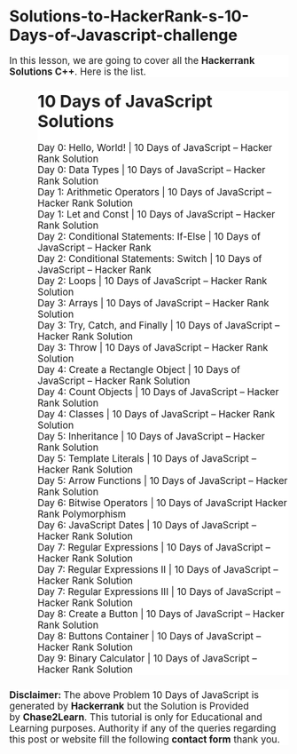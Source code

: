 # Solutions-to-HackerRank-s-10-Days-of-Javascript-challenge
<p style="background-color: white; border: 0px; box-sizing: inherit; color: #212121; font-family: -apple-system, system-ui, &quot;system-ui&quot;, &quot;Segoe UI&quot;, Helvetica, Arial, sans-serif, &quot;Apple Color Emoji&quot;, &quot;Segoe UI Emoji&quot;, &quot;Segoe UI Symbol&quot;; font-size: 17px; margin: 0px 0px 1.5em; padding: 0px;">In this lesson, we are going to cover all the&nbsp;<span style="box-sizing: inherit; font-weight: 700;">Hackerrank Solutions C++</span>. Here is the list.</p><ol class="rectangle-list" style="background-color: white; border: 0px; box-sizing: border-box; color: #212121; font-family: -apple-system, system-ui, &quot;system-ui&quot;, &quot;Segoe UI&quot;, Helvetica, Arial, sans-serif, &quot;Apple Color Emoji&quot;, &quot;Segoe UI Emoji&quot;, &quot;Segoe UI Symbol&quot;; font-size: 17px; list-style: none; margin: 0px 0px 1.5em 3em; padding: 0px;"><li style="border: 0px; box-sizing: inherit; margin: 0px; padding: 0px;"><h2 style="border: 0px; box-sizing: inherit; color: var(--contrast-2); font-family: inherit; font-size: 30px; font-style: inherit; line-height: 1.2em; margin: 0px 0px 20px; padding: 0px;"><span style="box-sizing: inherit;">10 Days of JavaScript Solutions</span></h2></li><li style="border: 0px; box-sizing: inherit; margin: 0px; padding: 0px;"><a href="https://chase2learn.com/day-0-hello-world-10-days-of-javascript-hacker-rank-solution/" style="box-sizing: inherit; text-decoration-line: none; transition: color 0.1s ease-in-out 0s, background-color 0.1s ease-in-out 0s;">Day 0: Hello, World! | 10 Days of JavaScript – Hacker Rank Solution</a></li><li style="border: 0px; box-sizing: inherit; margin: 0px; padding: 0px;"><a href="https://chase2learn.com/day-0-data-types-10-days-of-javascript-hacker-rank-solution/" style="box-sizing: inherit; text-decoration-line: none; transition: color 0.1s ease-in-out 0s, background-color 0.1s ease-in-out 0s;">Day 0: Data Types | 10 Days of JavaScript – Hacker Rank Solution</a></li><div data-inserter-version="2" id="ezoic-pub-ad-placeholder-124" style="box-sizing: inherit;"></div><li style="border: 0px; box-sizing: inherit; margin: 0px; padding: 0px;"><a href="https://chase2learn.com/day-1-arithmetic-operators-10-days-of-javascript-hacker-rank-solution/" style="box-sizing: inherit; text-decoration-line: none; transition: color 0.1s ease-in-out 0s, background-color 0.1s ease-in-out 0s;">Day 1: Arithmetic Operators | 10 Days of JavaScript – Hacker Rank Solution</a></li><li style="border: 0px; box-sizing: inherit; margin: 0px; padding: 0px;"><a href="https://chase2learn.com/day-1-let-and-const-10-days-of-javascript-hacker-rank-solution/" style="box-sizing: inherit; text-decoration-line: none; transition: color 0.1s ease-in-out 0s, background-color 0.1s ease-in-out 0s;">Day 1: Let and Const | 10 Days of JavaScript – Hacker Rank Solution</a></li><li style="border: 0px; box-sizing: inherit; margin: 0px; padding: 0px;"><a href="https://chase2learn.com/day-2-conditional-statements-if-else-10-days-of-javascript-hacker-rank-solution/" style="box-sizing: inherit; text-decoration-line: none; transition: color 0.1s ease-in-out 0s, background-color 0.1s ease-in-out 0s;">Day 2: Conditional Statements: If-Else | 10 Days of JavaScript – Hacker Rank</a></li><li style="border: 0px; box-sizing: inherit; margin: 0px; padding: 0px;"><a href="https://chase2learn.com/day-2-conditional-statements-switch-10-days-of-javascript-hacker-rank-solution/" style="box-sizing: inherit; text-decoration-line: none; transition: color 0.1s ease-in-out 0s, background-color 0.1s ease-in-out 0s;">Day 2: Conditional Statements: Switch | 10 Days of JavaScript – Hacker Rank</a></li><li style="border: 0px; box-sizing: inherit; margin: 0px; padding: 0px;"><a href="https://chase2learn.com/day-2-loops-10-days-of-javascript-hacker-rank-solution/" style="box-sizing: inherit; text-decoration-line: none; transition: color 0.1s ease-in-out 0s, background-color 0.1s ease-in-out 0s;">Day 2: Loops | 10 Days of JavaScript – Hacker Rank Solution</a></li><li style="border: 0px; box-sizing: inherit; margin: 0px; padding: 0px;"><a href="https://chase2learn.com/day-3-arrays-10-days-of-javascript-hacker-rank-solution/" style="box-sizing: inherit; text-decoration-line: none; transition: color 0.1s ease-in-out 0s, background-color 0.1s ease-in-out 0s;">Day 3: Arrays | 10 Days of JavaScript – Hacker Rank Solution</a></li><li style="border: 0px; box-sizing: inherit; margin: 0px; padding: 0px;"><a href="https://chase2learn.com/day-3-try-catch-and-finally-10-days-of-javascript-hacker-rank-solution/" style="box-sizing: inherit; text-decoration-line: none; transition: color 0.1s ease-in-out 0s, background-color 0.1s ease-in-out 0s;">Day 3: Try, Catch, and Finally | 10 Days of JavaScript – Hacker Rank Solution</a></li><li style="border: 0px; box-sizing: inherit; margin: 0px; padding: 0px;"><a href="https://chase2learn.com/day-3-throw-10-days-of-javascript-hacker-rank-solution/" style="box-sizing: inherit; text-decoration-line: none; transition: color 0.1s ease-in-out 0s, background-color 0.1s ease-in-out 0s;">Day 3: Throw | 10 Days of JavaScript – Hacker Rank Solution</a></li><li style="border: 0px; box-sizing: inherit; margin: 0px; padding: 0px;"><a href="https://chase2learn.com/day-4-create-a-rectangle-object-10-days-of-javascript-hacker-rank-solution/" style="box-sizing: inherit; text-decoration-line: none; transition: color 0.1s ease-in-out 0s, background-color 0.1s ease-in-out 0s;">Day 4: Create a Rectangle Object | 10 Days of JavaScript – Hacker Rank Solution</a></li><li style="border: 0px; box-sizing: inherit; margin: 0px; padding: 0px;"><a href="https://chase2learn.com/day-4-count-objects-10-days-of-javascript-hacker-rank-solution/" style="box-sizing: inherit; text-decoration-line: none; transition: color 0.1s ease-in-out 0s, background-color 0.1s ease-in-out 0s;">Day 4: Count Objects | 10 Days of JavaScript – Hacker Rank Solution</a></li><li style="border: 0px; box-sizing: inherit; margin: 0px; padding: 0px;"><a href="https://chase2learn.com/day-4-classes-10-days-of-javascript-hacker-rank-solution/" style="box-sizing: inherit; text-decoration-line: none; transition: color 0.1s ease-in-out 0s, background-color 0.1s ease-in-out 0s;">Day 4: Classes | 10 Days of JavaScript – Hacker Rank Solution</a></li><li style="border: 0px; box-sizing: inherit; margin: 0px; padding: 0px;"><a href="https://chase2learn.com/day-5-inheritance-10-days-of-javascript-hacker-rank-solution/" style="box-sizing: inherit; text-decoration-line: none; transition: color 0.1s ease-in-out 0s, background-color 0.1s ease-in-out 0s;">Day 5: Inheritance | 10 Days of JavaScript – Hacker Rank Solution</a></li><div data-inserter-version="2" id="ezoic-pub-ad-placeholder-128" style="box-sizing: inherit;"></div><li style="border: 0px; box-sizing: inherit; margin: 0px; padding: 0px;"><a href="https://chase2learn.com/day-5-template-literals-10-days-of-javascript-hacker-rank-solution/" style="box-sizing: inherit; text-decoration-line: none; transition: color 0.1s ease-in-out 0s, background-color 0.1s ease-in-out 0s;">Day 5: Template Literals | 10 Days of JavaScript – Hacker Rank Solution</a></li><li style="border: 0px; box-sizing: inherit; margin: 0px; padding: 0px;"><a href="https://chase2learn.com/day-5-arrow-functions-10-days-of-javascript-hacker-rank-solution/" style="box-sizing: inherit; text-decoration-line: none; transition: color 0.1s ease-in-out 0s, background-color 0.1s ease-in-out 0s;">Day 5: Arrow Functions | 10 Days of JavaScript – Hacker Rank Solution</a></li><li style="border: 0px; box-sizing: inherit; margin: 0px; padding: 0px;"><a href="https://chase2learn.com/day-6-bitwise-operators-10-days-of-javascript-hacker-rank-solution/" style="box-sizing: inherit; text-decoration-line: none; transition: color 0.1s ease-in-out 0s, background-color 0.1s ease-in-out 0s;">Day 6: Bitwise Operators | 10 Days of JavaScript Hacker Rank Polymorphism</a></li><li style="border: 0px; box-sizing: inherit; margin: 0px; padding: 0px;"><a href="https://chase2learn.com/day-6-javascript-dates-10-days-of-javascript-hacker-rank-solution/" style="box-sizing: inherit; text-decoration-line: none; transition: color 0.1s ease-in-out 0s, background-color 0.1s ease-in-out 0s;">Day 6: JavaScript Dates | 10 Days of JavaScript – Hacker Rank Solution</a></li><li style="border: 0px; box-sizing: inherit; margin: 0px; padding: 0px;"><a href="https://chase2learn.com/day-7-regular-expressions-10-days-of-javascript-hacker-rank-solution/" style="box-sizing: inherit; text-decoration-line: none; transition: color 0.1s ease-in-out 0s, background-color 0.1s ease-in-out 0s;">Day 7: Regular Expressions | 10 Days of JavaScript – Hacker Rank Solution</a></li><li style="border: 0px; box-sizing: inherit; margin: 0px; padding: 0px;"><a href="https://chase2learn.com/day-7-regular-expressions-ii-10-days-of-javascript-hacker-rank-solution/" style="box-sizing: inherit; text-decoration-line: none; transition: color 0.1s ease-in-out 0s, background-color 0.1s ease-in-out 0s;">Day 7: Regular Expressions II | 10 Days of JavaScript – Hacker Rank Solution</a></li><li style="border: 0px; box-sizing: inherit; margin: 0px; padding: 0px;"><a href="https://chase2learn.com/day-7-regular-expressions-iii-10-days-of-javascript-hacker-rank-solution/" style="box-sizing: inherit; text-decoration-line: none; transition: color 0.1s ease-in-out 0s, background-color 0.1s ease-in-out 0s;">Day 7: Regular Expressions III | 10 Days of JavaScript – Hacker Rank Solution</a></li><li style="border: 0px; box-sizing: inherit; margin: 0px; padding: 0px;"><a href="https://chase2learn.com/day-8-create-a-button-10-days-of-javascript-hacker-rank-solution/" style="box-sizing: inherit; text-decoration-line: none; transition: color 0.1s ease-in-out 0s, background-color 0.1s ease-in-out 0s;">Day 8: Create a Button | 10 Days of JavaScript – Hacker Rank Solution</a></li><li style="border: 0px; box-sizing: inherit; margin: 0px; padding: 0px;"><a href="https://chase2learn.com/day-8-buttons-container-javascript-solution/" style="box-sizing: inherit; text-decoration-line: none; transition: color 0.1s ease-in-out 0s, background-color 0.1s ease-in-out 0s;">Day 8: Buttons Container | 10 Days of JavaScript – Hacker Rank Solution</a></li><div data-inserter-version="2" id="ezoic-pub-ad-placeholder-131" style="box-sizing: inherit;"></div><li style="border: 0px; box-sizing: inherit; margin: 0px; padding: 0px;"><a href="https://chase2learn.com/day-9-binary-calculator-10-days-of-javascript-hacker-rank-solution/" style="box-sizing: inherit; text-decoration-line: none; transition: color 0.1s ease-in-out 0s, background-color 0.1s ease-in-out 0s;">Day 9: Binary Calculator | 10 Days of JavaScript – Hacker Rank Solution</a></li></ol><p style="background-color: white; border: 0px; box-sizing: inherit; color: #212121; font-family: -apple-system, system-ui, &quot;system-ui&quot;, &quot;Segoe UI&quot;, Helvetica, Arial, sans-serif, &quot;Apple Color Emoji&quot;, &quot;Segoe UI Emoji&quot;, &quot;Segoe UI Symbol&quot;; font-size: 17px; margin: 0px; padding: 0px;"><span style="box-sizing: inherit; font-weight: 700;">Disclaimer:&nbsp;</span>The above Problem&nbsp;<a href="https://www.hackerrank.com/domains/tutorials/10-days-of-javascript" rel="noopener" style="box-sizing: inherit; text-decoration-line: none; transition: color 0.1s ease-in-out 0s, background-color 0.1s ease-in-out 0s;" target="_blank">10 Days of JavaScript</a>&nbsp;is generated by&nbsp;<span style="box-sizing: inherit; font-weight: 700;"><a href="https://www.hackerrank.com/" rel="noreferrer noopener" style="box-sizing: inherit; text-decoration-line: none; transition: color 0.1s ease-in-out 0s, background-color 0.1s ease-in-out 0s;" target="_blank">Hackerrank</a></span>&nbsp;but the Solution is Provided by&nbsp;<span style="box-sizing: inherit; font-weight: 700;"><a href="https://chase2learn.com/" style="box-sizing: inherit; text-decoration-line: none; transition: color 0.1s ease-in-out 0s, background-color 0.1s ease-in-out 0s;">Chase2Learn</a></span>. This tutorial is only for Educational and Learning purposes. Authority if any of the queries regarding this post or website fill the following&nbsp;<a href="https://chase2learn.com/contact-us" style="box-sizing: inherit; text-decoration-line: none; transition: color 0.1s ease-in-out 0s, background-color 0.1s ease-in-out 0s;"><span style="box-sizing: inherit; font-weight: 700;">contact form</span></a>&nbsp;thank you.</p>
